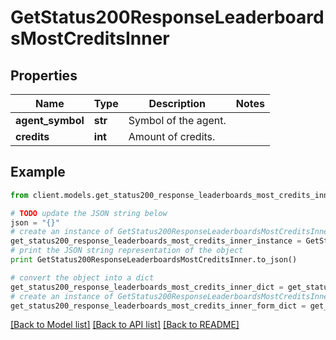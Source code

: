 # GetStatus200ResponseLeaderboardsMostCreditsInner

## Properties

Name | Type | Description | Notes
------------ | ------------- | ------------- | -------------
**agent_symbol** | **str** | Symbol of the agent. |
**credits** | **int** | Amount of credits. |

## Example

```python
from client.models.get_status200_response_leaderboards_most_credits_inner import GetStatus200ResponseLeaderboardsMostCreditsInner

# TODO update the JSON string below
json = "{}"
# create an instance of GetStatus200ResponseLeaderboardsMostCreditsInner from a JSON string
get_status200_response_leaderboards_most_credits_inner_instance = GetStatus200ResponseLeaderboardsMostCreditsInner.from_json(json)
# print the JSON string representation of the object
print GetStatus200ResponseLeaderboardsMostCreditsInner.to_json()

# convert the object into a dict
get_status200_response_leaderboards_most_credits_inner_dict = get_status200_response_leaderboards_most_credits_inner_instance.to_dict()
# create an instance of GetStatus200ResponseLeaderboardsMostCreditsInner from a dict
get_status200_response_leaderboards_most_credits_inner_form_dict = get_status200_response_leaderboards_most_credits_inner.from_dict(get_status200_response_leaderboards_most_credits_inner_dict)
```

[[Back to Model list]](../README.md#documentation-for-models) [[Back to API list]](../README.md#documentation-for-api-endpoints) [[Back to README]](../README.md)
